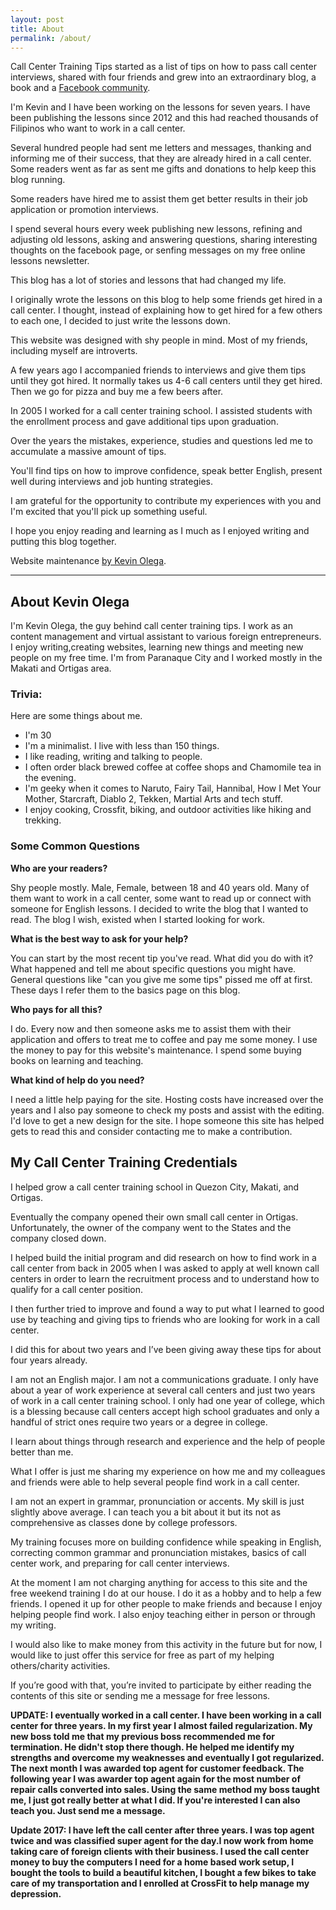 ```yaml
---
layout: post
title: About
permalink: /about/
---
```


Call Center Training Tips started as a list of tips on how to pass call center interviews, shared with four friends and grew into an extraordinary blog, a book and a [Facebook community](http://facebook.com/callcentertrainingtips/). 

I'm Kevin and I have been working on the lessons for seven years. I have been publishing the lessons since 2012 and this had reached thousands of Filipinos who want to work in a call center.

Several hundred people had sent me letters and messages, thanking and informing me of their success, that they are already hired in a call center. Some readers went as far as sent me gifts and donations to help keep this blog running.

Some readers have hired me to assist them get better results in their job application or promotion interviews.

I spend several hours every week publishing new lessons, refining and adjusting old lessons, asking and answering questions, sharing interesting thoughts on the facebook page, or senfing messages on my free online lessons newsletter.

This blog has a lot of stories and lessons that had changed my life.

I originally wrote the lessons on this blog to help some friends get hired in a call center. I thought, instead of explaining how to get hired for a few others to each one, I decided to just write the lessons down.

This website was designed with shy people in mind. Most of my friends, including myself are introverts.

A few years ago I accompanied friends to interviews and give them tips until they got hired. It normally takes us 4-6 call centers until they get hired. Then we go for pizza and buy me a few beers after.

In 2005 I worked for a call center training school. I assisted students with the enrollment process and gave additional tips upon graduation.

Over the years the mistakes, experience, studies and questions led me to accumulate a massive amount of tips.

You'll find tips on how to improve confidence, speak better English, present well during interviews and job hunting strategies.

I am grateful for the opportunity to contribute my experiences with you and I'm excited that you'll pick up something useful.

I hope you enjoy reading and learning as I much as I enjoyed writing and putting this blog together.

Website maintenance [by Kevin Olega](http://kevinolega.com).

***

## About Kevin Olega

I'm Kevin Olega, the guy behind call center training tips. I work as an content management and virtual assistant to various foreign entrepreneurs. I enjoy writing,creating websites, learning new things and meeting new people on my free time. I'm from Paranaque City and I worked mostly in the Makati and Ortigas area.

### Trivia:

Here are some things about me.

- I'm 30
- I'm a minimalist. I live with less than 150 things.
- I like reading, writing and talking to people.
- I often order black brewed coffee at coffee shops and Chamomile tea in the evening.
- I'm geeky when it comes to Naruto, Fairy Tail, Hannibal, How I Met Your Mother, Starcraft, Diablo 2, Tekken, Martial Arts and tech stuff.
- I enjoy cooking, Crossfit, biking, and outdoor activities like hiking and trekking.


### Some Common Questions

**Who are your readers?**

Shy people mostly. Male, Female, between 18 and 40 years old. Many of them want to work in a call center, some want to read up or connect with someone for English lessons. I decided to write the blog that I wanted to read. The blog I wish, existed when I started looking for work.

**What is the best way to ask for your help?**

You can start by the most recent tip you've read. What did you do with it? What happened and tell me about specific questions you might have. General questions like "can you give me some tips" pissed me off at first. These days I refer them to the basics page on this blog.

**Who pays for all this?**

I do. Every now and then someone asks me to assist them with their application and offers to treat me to coffee and pay me some money. I use the money to pay for this website's maintenance. I spend some buying books on learning and teaching.

**What kind of help do you need?**

I need a little help paying for the site. Hosting costs have increased over the years and I also pay someone to check my posts and assist with the editing. I'd love to get a new design for the site. I hope someone this site has helped gets to read this and consider contacting me to make a contribution.

## My Call Center Training Credentials 

I helped grow a call center training school in Quezon City, Makati, and Ortigas.

Eventually the company opened their own small call center in Ortigas. Unfortunately, the owner of the company went to the States and the company closed down.

I helped build the initial program and did research on how to find work in a call center from back in 2005 when I was asked to apply at well known call centers in order to learn the recruitment process and to understand how to qualify for a call center position.

I then further tried to improve and found a way to put what I learned to good use by teaching and giving tips to friends who are looking for work in a call center.

I did this for about two years and I’ve been giving away these tips for about four years already.

I am not an English major. I am not a communications graduate. I only have about a year of work experience at several call centers and just two years of work in a call center training school. I only had one year of college, which is a blessing because call centers accept high school graduates and only a handful of strict ones require two years or a degree in college.

I learn about things through research and experience and the help of people better than me.

What I offer is just me sharing my experience on how me and my colleagues and friends were able to help several people find work in a call center.

I am not an expert in grammar, pronunciation or accents. My skill is just slightly above average. I can teach you a bit about it but its not as comprehensive as classes done by college professors.

My training focuses more on building confidence while speaking in English, correcting common grammar and pronunciation mistakes, basics of call center work, and preparing for call center interviews.

At the moment I am not charging anything for access to this site and the free weekend training I do at our house. I do it as a hobby and to help a few friends. I opened it up for other people to make friends and because I enjoy helping people find work. I also enjoy teaching either in person or through my writing.

I would also like to make money from this activity in the future but for now, I would like to just offer this service for free as part of my helping others/charity activities.

If you’re good with that, you’re invited to participate by either reading the contents of this site or sending me a message for free lessons.

**UPDATE: I eventually worked in a call center. I have been working in a call center for three years. In my first year I almost failed regularization. My new boss told me that my previous boss recommended me for termination. He didn't stop there though. He helped me identify my strengths and overcome my weaknesses and eventually I got regularized. The next month I was awarded top agent for customer feedback. The following year I was awarder top agent again for the most number of repair calls converted into sales. Using the same method my boss taught me, I just got really better at what I did. If you're interested I can also teach you. Just send me a message.**

**Update 2017: I have left the call center after three years. I was top agent twice and was classified super agent for the day.I now work from home taking care of foreign clients with their business. I used the call center money to buy the computers I need for a home based work setup, I bought the tools to build a beautiful kitchen, I bought a few bikes to take care of my transportation and I enrolled at CrossFit to help manage my depression.**
